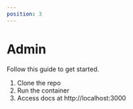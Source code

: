 ```yaml
---
position: 3
---
```

# Admin

Follow this guide to get started.

1. Clone the repo
2. Run the container
3. Access docs at http://localhost:3000
